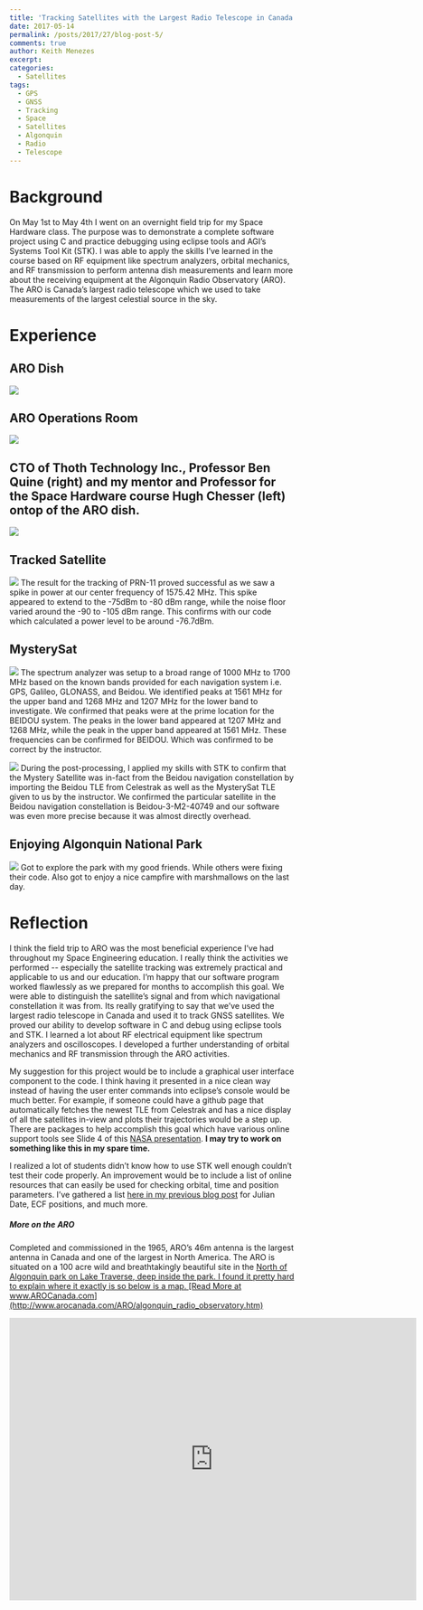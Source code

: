 ```yaml
---
title: 'Tracking Satellites with the Largest Radio Telescope in Canada'
date: 2017-05-14
permalink: /posts/2017/27/blog-post-5/
comments: true
author: Keith Menezes
excerpt:
categories:
  - Satellites
tags:
  - GPS
  - GNSS
  - Tracking
  - Space
  - Satellites
  - Algonquin
  - Radio
  - Telescope
---
```


# Background
On May 1st to May 4th I went on an overnight field trip for my Space Hardware class. The purpose was to demonstrate a complete software project using C and practice debugging using eclipse tools and AGI’s Systems Tool Kit (STK). I was able to apply the skills I’ve learned in the course based on RF equipment like spectrum analyzers, orbital mechanics, and RF transmission to perform antenna dish measurements and learn more about the receiving equipment at the Algonquin Radio Observatory (ARO). The ARO is Canada’s largest radio telescope which we used to take measurements of the largest celestial source in the sky.

# Experience

## ARO Dish
![](http://www.keithmenezes.ca/ARO-Tracking-Software/images/aro.jpg)

## ARO Operations Room
![](http://www.keithmenezes.ca/ARO-Tracking-Software/images/opsroom.jpg)

## CTO of Thoth Technology Inc., Professor Ben Quine (right) and my mentor and Professor for the Space Hardware course Hugh Chesser (left) ontop of the ARO dish.
![](http://www.keithmenezes.ca/ARO-Tracking-Software/images/dish.jpg)

## Tracked Satellite
![](http://www.keithmenezes.ca/ARO-Tracking-Software/images/TrackedSat.jpg)
The result for the tracking of PRN-11 proved successful as we saw a spike in power at our center frequency of 1575.42 MHz. This spike appeared to extend to the -75dBm to -80 dBm range, while the noise floor varied around the -90 to -105 dBm range. This confirms with our code which calculated a power level to be around -76.7dBm.

## MysterySat
![](http://www.keithmenezes.ca/ARO-Tracking-Software/images/mysterysat.png)
The spectrum analyzer was setup to a broad range of 1000 MHz to 1700 MHz based on the known bands provided for each navigation system i.e. GPS, Galileo, GLONASS, and Beidou. We identified peaks at 1561 MHz for the upper band and 1268 MHz and 1207 MHz for the lower band to investigate. We confirmed that peaks were at the prime location for the BEIDOU system. The peaks in the lower band appeared at 1207 MHz and 1268 MHz, while the peak in the upper band appeared at 1561 MHz. These frequencies can be confirmed for BEIDOU. Which was confirmed to be correct by the instructor.

![](http://www.keithmenezes.ca/ARO-Tracking-Software/images/confirmsat.jpg)
During the post-processing, I applied my skills with STK to confirm that the Mystery Satellite was in-fact from the Beidou navigation constellation by importing the Beidou TLE from Celestrak as well as the MysterySat TLE given to us by the instructor. We confirmed the particular satellite in the Beidou navigation constellation is Beidou-3-M2-40749 and our software was even more precise because it was almost directly overhead.

## Enjoying Algonquin National Park
![](http://www.keithmenezes.ca/ARO-Tracking-Software/images/algonquin.jpg)
Got to explore the park with my good friends. While others were fixing their code. Also got to enjoy a nice campfire with marshmallows on the last day.

# Reflection
I think the field trip to ARO was the most beneficial experience I’ve had throughout my Space Engineering education. I really think the activities we performed -- especially the satellite tracking was extremely practical and applicable to us and our education. I’m happy that our software program worked flawlessly as we prepared for months to accomplish this goal. We were able to distinguish the satellite’s signal and from which navigational constellation it was from. Its really gratifying to say that we’ve used the largest radio telescope in Canada and used it to track GNSS satellites. We proved our ability to develop software in C and debug using eclipse tools and STK. I learned a lot about RF electrical equipment like spectrum analyzers and oscilloscopes. I developed a further understanding of orbital mechanics and RF transmission through the ARO activities.

My suggestion for this project would be to include a graphical user interface component to the code. I think having it presented in a nice clean way instead of having the user enter commands into eclipse’s console would be much better. For example, if someone could have a github page that automatically fetches the newest TLE from Celestrak and has a nice display of all the satellites in-view and plots their trajectories would be a step up. There are packages to help accomplish this goal which have various online support tools see Slide 4 of this [NASA presentation](https://ntrs.nasa.gov/archive/nasa/casi.ntrs.nasa.gov/20160007351.pdf). **I may try to work on something like this in my spare time.**

I realized a lot of students didn’t know how to use STK well enough couldn’t test their code properly. An improvement would be to include a list of online resources that can easily be used for checking orbital, time and position parameters. I’ve gathered a list [here in my previous blog post](http://www.keithmenezes.ca/posts/2017/03/blog-post-4/) for Julian Date, ECF positions, and much more.

##### More on the ARO
Completed and commissioned in the 1965, ARO’s 46m antenna is the largest antenna in Canada and one of the largest in North America. The ARO is situated on a 100 acre wild and breathtakingly beautiful site in the <a href="http://maps.google.com/maps?f=q&amp;hl=en&amp;geocode=&amp;time=&amp;date=&amp;ttype=&amp;q=N45+11.655+W78+07.974&amp;ie=UTF8&amp;t=h&amp;om=1&amp;ll=45.955506,-78.06284&amp;spn=0.026673,0.042572&amp;z=14">North of Algonquin park on Lake Traverse, deep inside the park. I found it pretty hard to explain where it exactly is so below is a map. [Read More at www.AROCanada.com](http://www.arocanada.com/ARO/algonquin_radio_observatory.htm)
<iframe width="720" height="500" frameborder="0" scrolling="no" marginheight="0" marginwidth="0" src="http://maps.google.com/maps?f=q&amp;hl=en&amp;geocode=&amp;q=45.954640,+-78.059600&amp;ie=UTF8&amp;t=h&amp;ll=45.961473,-78.055372&amp;spn=0.02667,0.052357&amp;z=14&amp;output=embed&amp;s=AARTsJqvEOLhW5qAHvD_XX-WBmn1g3WZFA"></iframe><br/>


<div id="fb-root"></div>
<script>(function(d, s, id) {
  var js, fjs = d.getElementsByTagName(s)[0];
  if (d.getElementById(id)) return;
  js = d.createElement(s); js.id = id;
  js.src = "//connect.facebook.net/en_US/sdk.js#xfbml=1&version=v2.8";
  fjs.parentNode.insertBefore(js, fjs);
}(document, 'script', 'facebook-jssdk'));</script>

<div class="fb-like" data-href="http://keithmenezes.ca/posts/2017/01/blog-post-5/" data-layout="standard" data-action="like" data-size="large" data-show-faces="true" data-share="false"></div>

<div class="fb-send" data-href="http://keithmenezes.ca/posts/2017/01/blog-post-5/"></div>
